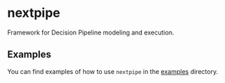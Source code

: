 # nextpipe

Framework for Decision Pipeline modeling and execution.

## Examples

You can find examples of how to use `nextpipe` in the [examples](./examples) directory.
